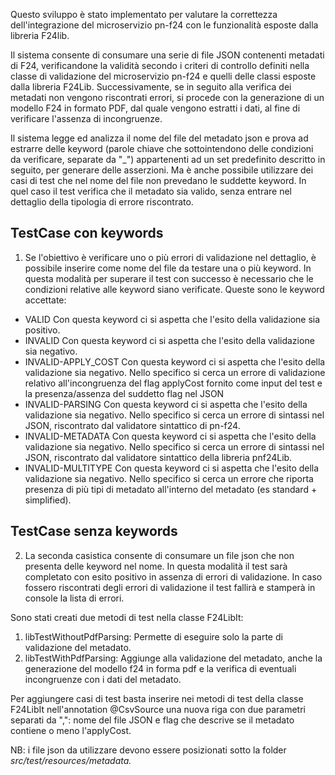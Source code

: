Questo sviluppo è stato implementato per valutare la correttezza dell'integrazione del microservizio pn-f24 con le 
funzionalità esposte dalla libreria F24lib.

Il sistema consente di consumare una serie di file JSON contenenti metadati di F24, verificandone la validità secondo 
i criteri di controllo definiti nella classe di validazione del microservizio pn-f24 e quelli delle classi esposte dalla 
libreria F24Lib.
Successivamente, se in seguito alla verifica dei metadati non vengono riscontrati errori, si procede con la generazione 
di un modello F24 in formato PDF, dal quale vengono estratti i dati, al fine di verificare l'assenza di incongruenze.

Il sistema legge ed analizza il nome del file del metadato json e prova ad estrarre delle keyword (parole chiave che 
sottointendono delle condizioni da verificare, separate da "_") appartenenti ad un set predefinito descritto in seguito,
per generare delle asserzioni.
Ma è anche possibile utilizzare dei casi di test che nel nome del file non prevedano le suddette keyword. In quel caso il
test verifica che il metadato sia valido, senza entrare nel dettaglio della tipologia di errore riscontrato.

## TestCase con keywords
1) Se l'obiettivo è verificare uno o più errori di validazione nel dettaglio, è possibile inserire come nome del file da 
testare una o più keyword. In questa modalità per superare il test con successo è necessario che le condizioni relative 
alle keyword siano verificate.
Queste sono le keyword accettate:

* VALID                Con questa keyword ci si aspetta che l'esito della validazione sia positivo.
* INVALID              Con questa keyword ci si aspetta che l'esito della validazione sia negativo.
* INVALID-APPLY_COST   Con questa keyword ci si aspetta che l'esito della validazione sia negativo. Nello specifico si cerca un errore di validazione relativo all'incongruenza del flag applyCost fornito come input del test e la presenza/assenza del suddetto flag nel JSON
* INVALID-PARSING      Con questa keyword ci si aspetta che l'esito della validazione sia negativo. Nello specifico si cerca un errore di sintassi nel JSON, riscontrato dal validatore sintattico di pn-f24.
* INVALID-METADATA     Con questa keyword ci si aspetta che l'esito della validazione sia negativo. Nello specifico si cerca un errore di sintassi nel JSON, riscontrato dal validatore sintattico della libreria pnf24Lib.
* INVALID-MULTITYPE    Con questa keyword ci si aspetta che l'esito della validazione sia negativo. Nello specifico si cerca un errore che riporta presenza di più tipi di metadato all'interno del metadato (es standard + simplified).

## TestCase senza keywords
2) La seconda casistica consente di consumare un file json che non presenta delle keyword nel nome. In questa modalità 
il test sarà completato con esito positivo in assenza di errori di validazione. In caso fossero riscontrati degli errori di validazione
il test fallirà e stamperà in console la lista di errori.

Sono stati creati due metodi di test nella classe F24LibIt:
1) libTestWithoutPdfParsing: Permette di eseguire solo la parte di validazione del metadato.
2) libTestWithPdfParsing: Aggiunge alla validazione del metadato, anche la generazione del modello f24 in forma pdf e 
la verifica di eventuali incongruenze con i dati del metadato.

Per aggiungere casi di test basta inserire nei metodi di test della classe F24LibIt nell'annotation @CsvSource una nuova 
riga con due parametri separati da ",": nome del file JSON e flag che descrive se il metadato contiene o meno l'applyCost.

NB: i file json da utilizzare devono essere posizionati sotto la folder _src/test/resources/metadata._